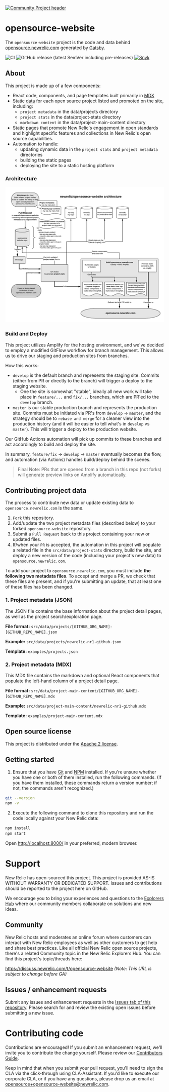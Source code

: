[![Community Project header](https://github.com/newrelic/open-source-office/raw/master/examples/categories/images/Community_Project.png)](https://github.com/newrelic/open-source-office/blob/master/examples/categories/index.md#category-community-project)

# opensource-website

The `opensource-website` project is the code and data behind [opensource.newrelic.com](https://opensource.newrelic.com) generated by [Gatsby](https://www.gatsbyjs.org).

![CI](https://github.com/newrelic/opensource-website/workflows/CI/badge.svg) ![GitHub release (latest SemVer including pre-releases)](https://img.shields.io/github/v/release/newrelic/opensource-website?include_prereleases&sort=semver) [![Snyk](https://snyk.io/test/github/newrelic/opensource-website/badge.svg)](https://snyk.io/test/github/newrelic/opensource-website)

## About

This project is made up of a few components:

- React code, components, and page templates built primarily in [MDX](https://mdxjs.com/)
- Static [data](https://github.com/newrelic/opensource-website/tree/master/src/data) for each open source project listed and promoted on the site, including:
  - `project metadata` in the data/projects directory
  - `project stats` in the data/project-stats directory
  - `markdown content` in the data/project-main-content directory
- Static pages that promote New Relic's engagement in open standards and highlight specific features and collections in New Relic's open source capabilities.
- Automation to handle:
  - updating dynamic data in the `project stats` and `project metadata` directories
  - building the static pages
  - deploying the site to a static hosting platform

### Architecture

![Architecture](assets/images/opensource-website_architecture.png)

### Build and Deploy

This project utilizes Amplify for the hosting environment, and we've decided to employ a modified GitFlow workflow for branch management. This allows us to drive our staging and production sites from branches.

How this works:

- `develop` is the default branch and represents the staging site. Commits (either from PR or directly to the branch) will trigger a deploy to the staging website.
  - One the site is somewhat "stable", ideally all new work will take place in `feature/...` and `fix/...` branches, which are PR'ed to the `develop` branch.
- `master` is our stable production branch and represents the production site. Commits must be initiated via PR's from `develop` -> `master`, and the strategy should be to `rebase and merge` for a cleaner view into the production history (and it will be easier to tell what's in `develop` vs `master`). This will trigger a deploy to the production website.

Our GitHub Actions automation will pick up commits to these branches and act accordingly to build and deploy the site.

In summary, `feature/fix` -> `develop` -> `master` eventually becomes the flow, and automation (via Actions) handles build/deploy behind the scenes.

> Final Note: PRs that are opened from a branch in this repo (not forks) will generate preview links on Amplify automatically.

## Contributing project data

The process to contribute new data or update existing data to `opensource.newrelic.com` is the same.

1. `Fork` this repository.
2. Add/update the two project metadata files (described below) to your forked `opensource-website` repository.
3. Submit a `Pull Request` back to this project containing your new or updated files.
4. If/when your `PR` is accepted, the automation in this project will populate a related file in the `src/data/project-stats` directory, build the site, and deploy a new version of the code (including your project's new data) to `opensource.newrelic.com`.

To add your project to `opensource.newrelic.com`, you must include **the following two metadata files**. To accept and merge a PR, we check that these files are present, and if you're submitting an update, that at least one of these files has been changed.

### 1. Project metadata (JSON)

The JSON file contains the base information about the project detail pages, as well as the project search/exploration page.

**File format:** `src/data/projects/[GITHUB_ORG_NAME]-[GITHUB_REPO_NAME].json`

**Example:** `src/data/projects/newrelic-nr1-github.json`

**Template:** `examples/projects.json`

### 2. Project metadata (MDX)

This MDX file contains the markdown and optional React components that populate the left-hand column of a project detail page.

**File format:** `src/data/project-main-content/[GITHUB_ORG_NAME]-[GITHUB_REPO_NAME].mdx`

**Example:** `src/data/project-main-content/newrelic-nr1-github.mdx`

**Template:** `examples/project-main-content.mdx`

## Open source license

This project is distributed under the [Apache 2 license](LICENSE).

## Getting started

1. Ensure that you have [Git](https://git-scm.com/book/en/v2/Getting-Started-Installing-Git) and [NPM](https://www.npmjs.com/get-npm) installed. If you're unsure whether you have one or both of them installed, run the following commands. (If you have them installed, these commands return a version number; if not, the commands aren't recognized.)

```bash
git --version
npm -v
```

2. Execute the following command to clone this repository and run the code locally against your New Relic data:

```bash
npm install
npm start
```

Open [http://localhost:8000/](http://localhost:8000/) in your preferred, modern browser.

# Support

New Relic has open-sourced this project. This project is provided AS-IS WITHOUT WARRANTY OR DEDICATED SUPPORT. Issues and contributions should be reported to the project here on GitHub.

We encourage you to bring your experiences and questions to the [Explorers Hub](https://discuss.newrelic.com) where our community members collaborate on solutions and new ideas.

## Community

New Relic hosts and moderates an online forum where customers can interact with New Relic employees as well as other customers to get help and share best practices. Like all official New Relic open source projects, there's a related Community topic in the New Relic Explorers Hub. You can find this project's topic/threads here:

https://discuss.newrelic.com/t/opensource-website
*(Note: This URL is subject to change before GA)*

## Issues / enhancement requests

Submit any issues and enhancement requests in the [Issues tab of this repository](../../issues). Please search for and review the existing open issues before submitting a new issue.

# Contributing code

Contributions are encouraged! If you submit an enhancement request, we'll invite you to contribute the change yourself. Please review our [Contributors Guide](CONTRIBUTING.md).

Keep in mind that when you submit your pull request, you'll need to sign the CLA via the click-through using CLA-Assistant. If you'd like to execute our corporate CLA, or if you have any questions, please drop us an email at opensource+opensource-website@newrelic.com.
